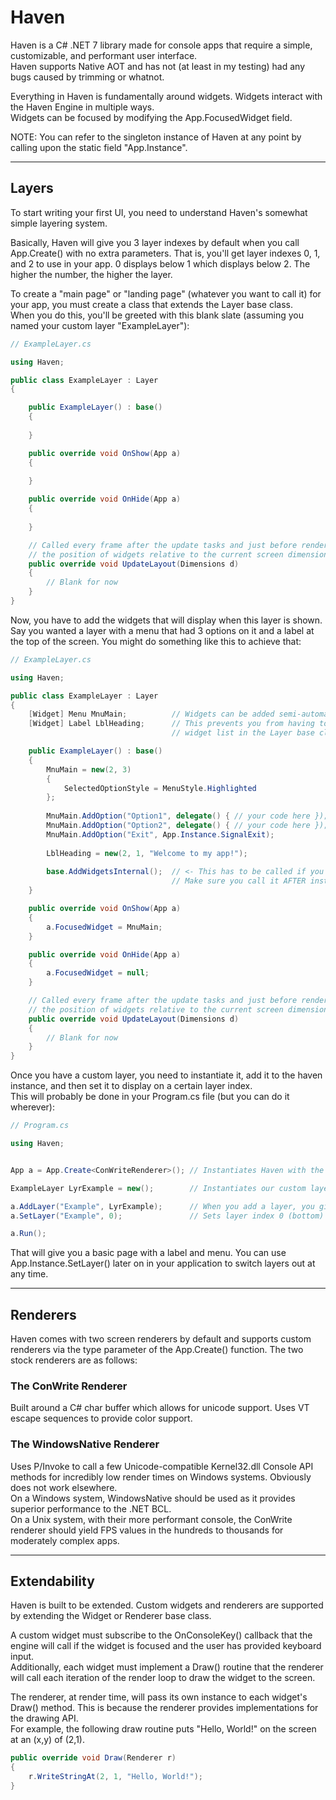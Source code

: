 # Haven  
Haven is a C# .NET 7 library made for console apps that require a simple, customizable, and performant user interface.  
Haven supports Native AOT and has not (at least in my testing) had any bugs caused by trimming or whatnot.
  
Everything in Haven is fundamentally around widgets. Widgets interact with the Haven Engine in multiple ways.   
Widgets can be focused by modifying the App.FocusedWidget field.  
  
NOTE: You can refer to the singleton instance of Haven at any point by calling upon the static field "App.Instance".  
  
<hr>
  
## Layers
To start writing your first UI, you need to understand Haven's somewhat simple layering system.  
  
Basically, Haven will give you 3 layer indexes by default when you call App.Create() with no extra parameters. That is, you'll get layer indexes 0, 1, and 2 to use in your app. 0 displays below 1 which displays below 2. The higher the number, the higher the layer.    
  
To create a "main page" or "landing page" (whatever you want to call it) for your app, you must create a class that extends the Layer base class.  
When you do this, you'll be greeted with this blank slate (assuming you named your custom layer "ExampleLayer"):  
  
```cs
// ExampleLayer.cs

using Haven;

public class ExampleLayer : Layer
{

    public ExampleLayer() : base()
    {
        
    }

    public override void OnShow(App a)
    {
        
    }

    public override void OnHide(App a)
    {
        
    }

    // Called every frame after the update tasks and just before rendering to update
    // the position of widgets relative to the current screen dimensions
    public override void UpdateLayout(Dimensions d)
    {
        // Blank for now
    }
}
```
  
Now, you have to add the widgets that will display when this layer is shown. Say you wanted a layer with a menu that had 3 options on it and a label at the top of the screen. You might do something like this to achieve that:  
  
```cs
// ExampleLayer.cs

using Haven;

public class ExampleLayer : Layer
{
    [Widget] Menu MnuMain;          // Widgets can be added semi-automatically using the [Widget] attribute
    [Widget] Label LblHeading;      // This prevents you from having to do a bunch of Widgets.Add(~~~) calls for the internal
                                    // widget list in the Layer base class

    public ExampleLayer() : base()
    {
        MnuMain = new(2, 3)
        {
            SelectedOptionStyle = MenuStyle.Highlighted
        };
        
        MnuMain.AddOption("Option1", delegate() { // your code here });
        MnuMain.AddOption("Option2", delegate() { // your code here });
        MnuMain.AddOption("Exit", App.Instance.SignalExit);
        
        LblHeading = new(2, 1, "Welcome to my app!");
        
        base.AddWidgetsInternal();  // <- This has to be called if you plan on adding widgets using the [Widget] attribute
                                    // Make sure you call it AFTER instantiating your widgets!
    }

    public override void OnShow(App a)
    {
        a.FocusedWidget = MnuMain;
    }

    public override void OnHide(App a)
    {
        a.FocusedWidget = null;
    }

    // Called every frame after the update tasks and just before rendering to update
    // the position of widgets relative to the current screen dimensions
    public override void UpdateLayout(Dimensions d)
    {                                                 
        // Blank for now
    }
}
```
  
Once you have a custom layer, you need to instantiate it, add it to the haven instance, and then set it to display on a certain layer index.  
This will probably be done in your Program.cs file (but you can do it wherever):  
  
```cs
// Program.cs

using Haven;


App a = App.Create<ConWriteRenderer>(); // Instantiates Haven with the cross-platform renderer

ExampleLayer LyrExample = new();        // Instantiates our custom layer

a.AddLayer("Example", LyrExample);      // When you add a layer, you give it a string ID to reference it with later on
a.SetLayer("Example", 0);               // Sets layer index 0 (bottom) to be the ExampleLayer. This calls OnShow() in the layer.

a.Run();
```
  
That will give you a basic page with a label and menu. You can use App.Instance.SetLayer() later on in your application to switch layers out at any time.
  
<hr>
  
## Renderers 
Haven comes with two screen renderers by default and supports custom renderers via the type parameter of the App.Create<T>() function. 
The two stock renderers are as follows:  
  
### The ConWrite Renderer  
Built around a C# char buffer which allows for unicode support. Uses VT escape sequences to provide color support.  
  
### The WindowsNative Renderer
Uses P/Invoke to call a few Unicode-compatible Kernel32.dll Console API methods for incredibly low render times on Windows systems. Obviously does not work elsewhere.  
On a Windows system, WindowsNative should be used as it provides superior performance to the .NET BCL.  
On a Unix system, with their more performant console, the ConWrite renderer should yield FPS values in the hundreds to thousands for moderately complex apps.  
  
<hr>
  
## Extendability
Haven is built to be extended. Custom widgets and renderers are supported by extending the Widget or Renderer base class.
  
A custom widget must subscribe to the OnConsoleKey() callback that the engine will call if the widget is focused and the user has provided keyboard input.  
Additionally, each widget must implement a Draw() routine that the renderer will call each iteration of the render loop to draw the widget to the screen. 
  
The renderer, at render time, will pass its own instance to each widget's Draw() method. This is because the renderer provides implementations for the drawing API.  
For example, the following draw routine puts "Hello, World!" on the screen at an (x,y) of (2,1).  
  
```cs
public override void Draw(Renderer r)
{
    r.WriteStringAt(2, 1, "Hello, World!");
}
```
